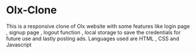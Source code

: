# Olx-Clone
This is a responsive clone of Olx website with some features like login page , signup page , logout function , local storage to save the credentials for future use and lastly posting ads. Languages used are HTML , CSS and Javascript
